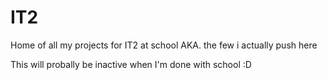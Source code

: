 # IT2
Home of all my projects for IT2 at school AKA. the few i actually push here

This will probally be inactive when I'm done with school :D
